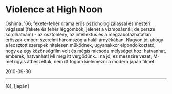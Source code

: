 # Violence at High Noon

Oshima, '66; fekete-fehér dráma erős pszichologizálással és mesteri vágással (fekete és fehér léggömbök, jelenet a vízmosásnál; de persze sorolhatnám) - az ösztönlény, az intellektus és a megzabolázhatatlan erőszak-ember: szerelmi háromszög a halál árnyékában. Nagyon jó, ahogy a leosztott szerepek hitelesen működnek, ugyanakkor elgondolkoztató, hogy ez egy közönségfilm volt és mégis micsoda mélységet hoz: hatvanhat, emberek, hatvanhat! Mi meg itt vergődünk... na jó, ez messzire vezet, M-mel úgyis átbeszéltük, nem itt fogom kielemezni a modern japán filmet.


2010-09-30 

----

[8], [japán]
